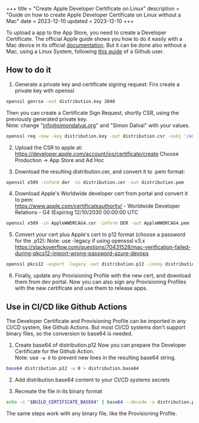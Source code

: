 +++
title = "Create Apple Developer Certificate on Linux"
description = "Guide on how to create Apple Developer Certificate on Linux without a Mac"
date = 2023-12-10
updated = 2023-12-10
+++

To upload a app to the App Store, you need to create a Developer Certificate.
The official Apple guide shows you how to do it easily with a Mac device in its official [documentation](https://developer.apple.com/help/account/create-certificates/create-a-certificate-signing-request).
But it can be done also without a Mac, using a Linux System, following [this guide](https://gist.github.com/jcward/d08b33fc3e6c5f90c18437956e5ccc35) of a Github user.

## How to do it

1. Generate a private key and certificate signing request:
Firs create a private key with openssl
```sh
openssl genrsa -out distribution.key 2048
```
Then you can create a Certificate Sign Request, shortly CSR, using the previously generated private key.  
Note: change "info@simondalvai.org" and "Simon Dalvai" with your values.
```sh
openssl req -new -key distribution.key -out distribution.csr -subj '/emailAddress=info@simondalvai.org, CN=Simon Dalvai, C=IT'
```

2. Upload the CSR to apple at: https://developer.apple.com/account/ios/certificate/create
Choose Production -> App Store and Ad Hoc

3. Download the resulting distribution.cer, and convert it to .pem format:
```sh
openssl x509 -inform der -in distribution.cer -out distribution.pem
```

4. Download Apple's Worldwide developer cert from portal and convert it to pem:  
   https://www.apple.com/certificateauthority/ - Worldwide Developer Relations - G4 (Expiring 12/10/2030 00:00:00 UTC
```sh
openssl x509 -in AppleWWDRCAG4.cer -inform DER -out AppleWWDRCAG4.pem -outform PEM
```

5. Convert your cert plus Apple's cert to p12 format (choose a password for the .p12):
Note: use -legacy if using opensssl v3.x https://stackoverflow.com/questions/70431528/mac-verification-failed-during-pkcs12-import-wrong-password-azure-devops
```sh
openssl pkcs12 -export -legacy -out distribution.p12 -inkey distribution.key -in distribution.pem -certfile AppleWWDRCAG4.pem 
```

6. Finally, update any Provisioning Profile with the new cert, and download them from dev portal.
Now you can also sign any Provisioning Profiles with the new certificate and use them to release apps. 

## Use in CI/CD like Github Actions
The Developer Certificate and Provisioning Profile can be imported in any CI/CD system, like Github Actions.
But most CI/CD systems don't support binary files, so the conversion to base64 is needed.

1. Create base64 of distribution.p12
Now you can prepare the Developer Certificate for the Github Action.  
Note: use `-w 0` to prevent new lines in the resulting base64 string.
```sh
base64 distribution.p12 -w 0 > distribution.base64
```

2. Add distribution.base64 content to your CI/CD systems secrets

3. Recreate the file in its binary format 
```sh
echo -n "$BUILD_CERTIFICATE_BASE64" | base64 --decode -o distribution.p12
```

The same steps work with any binary file, like the Provisioning Profile.

